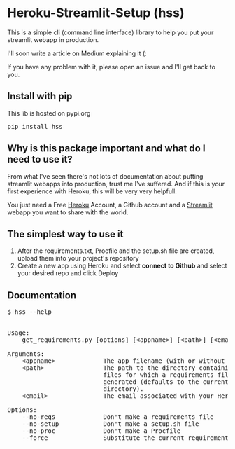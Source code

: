 # Heroku-Streamlit-Setup (hss)

This is a simple cli (command line interface) library to help you put your streamlit webapp in production.

I'll soon write a article on Medium explaining it (:

If you have any problem with it, please open an issue and I'll get back to you.

## Install with pip

This lib is hosted on pypi.org 
<pre>
pip install hss
</pre>

## Why is this package important and what do I need to use it?
From what I've seen there's not lots of documentation about putting streamlit webapps into production, trust me I've suffered. And if this is your first experience with Heroku, this will be very very helpfull.

You just need a Free [Heroku](https://www.heroku.com/) Account, a Github account and a [Streamlit](https://www.streamlit.io/) webapp you want to share with the world.

## The simplest way to use it

1. After the requirements.txt, Procfile and the setup.sh file are created, upload them into your project's repository
2. Create a new app using Heroku and select <b>connect to Github</b> and select your desired repo and click Deploy

## Documentation
<pre>
$ hss --help


Usage:
    get_requirements.py [options] [&lt;appname&gt;] [&lt;path&gt;] [&lt;email&gt;]

Arguments:
    &lt;appname&gt;             The app filename (with or without .py).
    &lt;path&gt;                The path to the directory containing the application
                          files for which a requirements file should be
                          generated (defaults to the current working
                          directory).
    &lt;email&gt;               The email associated with your Heroku account.

Options:
    --no-reqs             Don't make a requirements file
    --no-setup            Don't make a setup.sh file
    --no-proc             Don't make a Procfile
    --force               Substitute the current requirements.txt.
</pre>
